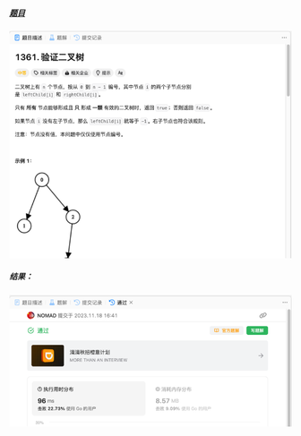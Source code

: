 ##### [题目](https://leetcode.cn/problems/validate-binary-tree-nodes/description/)
![pic](img.png)
##### 结果：
![pic](result.png)